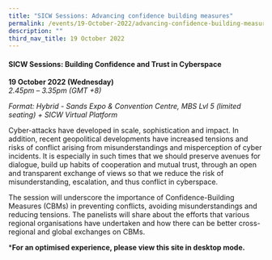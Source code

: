 ```yaml
---
title: "SICW Sessions: Advancing confidence building measures"
permalink: /events/19-October-2022/advancing-confidence-building-measures/
description: ""
third_nav_title: 19 October 2022
---
```


#### **SICW Sessions: Building Confidence and Trust in Cyberspace**

**19 October 2022 (Wednesday)**  
*2.45pm – 3.35pm (GMT +8)*

*Format: Hybrid - Sands Expo & Convention Centre, MBS Lvl 5 (limited seating) + SICW Virtual Platform*

Cyber-attacks have developed in scale, sophistication and impact. In addition, recent geopolitical developments have increased tensions and risks of conflict arising from misunderstandings and misperception of cyber incidents. It is especially in such times that we should preserve avenues for dialogue, build up habits of cooperation and mutual trust, through an open and transparent exchange of views so that we reduce the risk of misunderstanding, escalation, and thus conflict in cyberspace. 
  
The session will underscore the importance of Confidence-Building Measures (CBMs) in preventing conflicts, avoiding misunderstandings and reducing tensions. The panelists will share about the efforts that various regional organisations have undertaken and how there can be better cross-regional and global exchanges on CBMs. 

***For an optimised experience, please view this site in desktop mode.**
